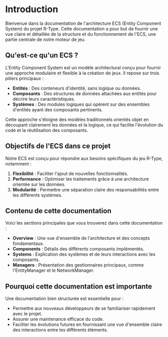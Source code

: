 # Introduction

Bienvenue dans la documentation de l'architecture ECS (Entity Component System) du projet R-Type. Cette documentation a pour but de fournir une vue claire et détaillée de la structure et du fonctionnement de l'ECS, une partie centrale de notre moteur de jeu.

## Qu'est-ce qu'un ECS ?

L'Entity Component System est un modèle architectural conçu pour fournir une approche modulaire et flexible à la création de jeux. Il repose sur trois piliers principaux :

- **Entités** : Des conteneurs d'identité, sans logique ou données.
- **Composants** : Des structures de données attachées aux entités pour décrire leurs caractéristiques.
- **Systèmes** : Des modules logiques qui opèrent sur des ensembles d'entités ayant des composants pertinents.

Cette approche s'éloigne des modèles traditionnels orientés objet en découpant clairement les données et la logique, ce qui facilite l'évolution du code et la réutilisation des composants.

## Objectifs de l'ECS dans ce projet

Notre ECS est conçu pour répondre aux besoins spécifiques du jeu R-Type, notamment :

1. **Flexibilité** : Faciliter l'ajout de nouvelles fonctionnalités.
2. **Performance** : Optimiser les traitements grâce à une architecture orientée sur les données.
3. **Modularité** : Permettre une séparation claire des responsabilités entre les différents systèmes.

## Contenu de cette documentation

Voici les sections principales que vous trouverez dans cette documentation :

- **Overview** : Une vue d'ensemble de l'architecture et des concepts fondamentaux.
- **Components** : Détails des différents composants implémentés.
- **Systems** : Explication des systèmes et de leurs interactions avec les composants.
- **Managers** : Présentation des gestionnaires principaux, comme l'EntityManager et le NetworkManager.

## Pourquoi cette documentation est importante

Une documentation bien structurée est essentielle pour :

- Permettre aux nouveaux développeurs de se familiariser rapidement avec le projet.
- Assurer une maintenance efficace du code.
- Faciliter les évolutions futures en fournissant une vue d'ensemble claire des interactions entre les différents éléments.
